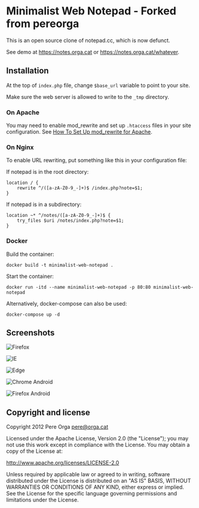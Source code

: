 Minimalist Web Notepad - Forked from pereorga
======================

This is an open source clone of notepad.cc, which is now defunct.

See demo at https://notes.orga.cat or https://notes.orga.cat/whatever.


Installation
------------

At the top of `index.php` file, change `$base_url` variable to point to your
site.

Make sure the web server is allowed to write to the `_tmp` directory.

### On Apache

You may need to enable mod_rewrite and set up `.htaccess` files in your site configuration.
See [How To Set Up mod_rewrite for Apache](https://www.digitalocean.com/community/tutorials/how-to-set-up-mod_rewrite-for-apache-on-ubuntu-14-04).

### On Nginx

To enable URL rewriting, put something like this in your configuration file:

If notepad is in the root directory:
```
location / {
    rewrite ^/([a-zA-Z0-9_-]+)$ /index.php?note=$1;
}
```

If notepad is in a subdirectory:
```
location ~* ^/notes/([a-zA-Z0-9_-]+)$ {
    try_files $uri /notes/index.php?note=$1;
}
```
### Docker

Build the container:
```
docker build -t minimalist-web-notepad .
```

Start the container:
```
docker run -itd --name minimalist-web-notepad -p 80:80 minimalist-web-notepad
```

Alternatively, docker-compose can also be used:
```
docker-compose up -d
```

Screenshots
-----------

![Firefox](https://orga.cat/sites/default/files/images/firefox.png)

![IE](https://orga.cat/sites/default/files/images/ie.png)

![Edge](https://orga.cat/sites/default/files/images/edge.png)

![Chrome Android](https://orga.cat/sites/default/files/images/android_chrome_dark.png)

![Firefox Android](https://orga.cat/sites/default/files/images/android_firefox.png)


Copyright and license
---------------------

Copyright 2012 Pere Orga <pere@orga.cat>

Licensed under the Apache License, Version 2.0 (the "License");
you may not use this work except in compliance with the License.
You may obtain a copy of the License at:

   http://www.apache.org/licenses/LICENSE-2.0

Unless required by applicable law or agreed to in writing, software
distributed under the License is distributed on an "AS IS" BASIS,
WITHOUT WARRANTIES OR CONDITIONS OF ANY KIND, either express or implied.
See the License for the specific language governing permissions and
limitations under the License.
